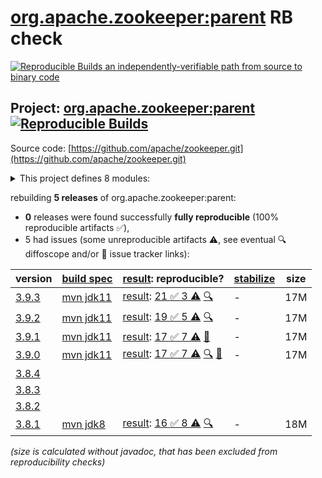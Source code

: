 [org.apache.zookeeper:parent](https://central.sonatype.com/artifact/org.apache.zookeeper/parent/versions) RB check
=======

[![Reproducible Builds](https://reproducible-builds.org/images/logos/rb.svg) an independently-verifiable path from source to binary code](https://reproducible-builds.org/)

## Project: [org.apache.zookeeper:parent](https://central.sonatype.com/artifact/org.apache.zookeeper/parent/versions) [![Reproducible Builds](https://img.shields.io/endpoint?url=https://raw.githubusercontent.com/jvm-repo-rebuild/reproducible-central/master/content/org/apache/zookeeper/badge.json)](https://github.com/jvm-repo-rebuild/reproducible-central/blob/master/content/org/apache/zookeeper/README.md)

Source code: [https://github.com/apache/zookeeper.git](https://github.com/apache/zookeeper.git)

<details><summary>This project defines 8 modules:</summary>

* [org.apache.zookeeper:parent](https://central.sonatype.com/artifact/org.apache.zookeeper/parent/overview)
* [org.apache.zookeeper:zookeeper](https://central.sonatype.com/artifact/org.apache.zookeeper/zookeeper/overview)
* [org.apache.zookeeper:zookeeper-contrib](https://central.sonatype.com/artifact/org.apache.zookeeper/zookeeper-contrib/overview)
* [org.apache.zookeeper:zookeeper-contrib-fatjar](https://central.sonatype.com/artifact/org.apache.zookeeper/zookeeper-contrib-fatjar/overview)
* [org.apache.zookeeper:zookeeper-it](https://central.sonatype.com/artifact/org.apache.zookeeper/zookeeper-it/overview)
* [org.apache.zookeeper:zookeeper-jute](https://central.sonatype.com/artifact/org.apache.zookeeper/zookeeper-jute/overview)
* [org.apache.zookeeper:zookeeper-metrics-providers](https://central.sonatype.com/artifact/org.apache.zookeeper/zookeeper-metrics-providers/overview)
* [org.apache.zookeeper:zookeeper-prometheus-metrics](https://central.sonatype.com/artifact/org.apache.zookeeper/zookeeper-prometheus-metrics/overview)
</details>

rebuilding **5 releases** of org.apache.zookeeper:parent:
- **0** releases were found successfully **fully reproducible** (100% reproducible artifacts :white_check_mark:),
- 5 had issues (some unreproducible artifacts :warning:, see eventual :mag: diffoscope and/or :memo: issue tracker links):

| version | [build spec](/BUILDSPEC.md) | [result](https://reproducible-builds.org/docs/jvm/): reproducible? | [stabilize](https://github.com/google/oss-rebuild/blob/main/cmd/stabilize/README.md) | size |
| -- | --------- | ------ | ------ | -- |
| [3.9.3](https://central.sonatype.com/artifact/org.apache.zookeeper/parent/3.9.3/pom) | [mvn jdk11](zookeeper-3.9.3.buildspec) | [result](parent-3.9.3.buildinfo): [21 :white_check_mark:  3 :warning:](parent-3.9.3.buildcompare) [:mag:](parent-3.9.3.diffoscope) | - | 17M |
| [3.9.2](https://central.sonatype.com/artifact/org.apache.zookeeper/parent/3.9.2/pom) | [mvn jdk11](zookeeper-3.9.2.buildspec) | [result](parent-3.9.2.buildinfo): [19 :white_check_mark:  5 :warning:](parent-3.9.2.buildcompare) [:mag:](parent-3.9.2.diffoscope) | - | 17M |
| [3.9.1](https://central.sonatype.com/artifact/org.apache.zookeeper/parent/3.9.1/pom) | [mvn jdk11](zookeeper-3.9.1.buildspec) | [result](parent-3.9.1.buildinfo): [17 :white_check_mark:  7 :warning:](parent-3.9.1.buildcompare) [:memo:](https://github.com/apache/zookeeper/pull/2042) | - | 17M |
| [3.9.0](https://central.sonatype.com/artifact/org.apache.zookeeper/parent/3.9.0/pom) | [mvn jdk11](zookeeper-3.9.0.buildspec) | [result](parent-3.9.0.buildinfo): [17 :white_check_mark:  7 :warning:](parent-3.9.0.buildcompare) [:mag:](parent-3.9.0.diffoscope) [:memo:](https://issues.apache.org/jira/browse/ZOOKEEPER-4732) | - | 17M |
| [3.8.4](https://central.sonatype.com/artifact/org.apache.zookeeper/parent/3.8.4/pom) | | | |
| [3.8.3](https://central.sonatype.com/artifact/org.apache.zookeeper/parent/3.8.3/pom) | | | |
| [3.8.2](https://central.sonatype.com/artifact/org.apache.zookeeper/parent/3.8.2/pom) | | | |
| [3.8.1](https://central.sonatype.com/artifact/org.apache.zookeeper/parent/3.8.1/pom) | [mvn jdk8](zookeeper-3.8.1.buildspec) | [result](parent-3.8.1.buildinfo): [16 :white_check_mark:  8 :warning:](parent-3.8.1.buildcompare) [:mag:](parent-3.8.1.diffoscope) | - | 18M |

<i>(size is calculated without javadoc, that has been excluded from reproducibility checks)</i>
